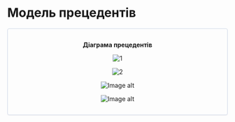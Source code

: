 # Модель прецедентів


<center style="
    border-radius:4px;
    border: 1px solid #cfd7e6;
    box-shadow: 0 1px 3px 0 rgba(89,105,129,.05), 0 1px 1px 0 rgba(0,0,0,.025);
    padding: 1em;"
>

**Діаграма прецедентів**

![1](https://www.plantuml.com/plantuml/png/ZLExJkD05Etp5QDiiPMBR3P9iucoMcr9IOq6Pq0Hnexy40zH94OyEbFma10Iy0UM4qDa5ESNxlqZXZiGao516ScMVNJEcNlFt6bxFdVzODSg-LtV4YNsllviERRFlEwXQ5Rgp7GinsrkMjpSQS4D93ynWcV88MCuW2d4C88CZo6HNnEOO4GsmkumPLgYVsxwZilAS0ivzc6C0moL1i_AZ7jitHCk-o7audnES0KPRPDY7qEY_j_l2TTVIBw352Ro6S7Jcu3eQzpcsqlCBoGxXXUynX36a17_hysj0w_m9q7W2PDxWYG9Xge9cKACfr8SgHR-RLGqyeEiuf9wxUlKNnhr4KD8o3TLCJ8PyLGc5HRP5kgglX4r7SDGaLTm-Aqvt4DAUmzb716CljNMlcXpF8VnYhNNTRNKvNW2EHtRAWuDTIZqei4nWfxHelnrIEKy6mAZu-pPX5CL7xDKm8qbzDfYEi6paIdmwc9SfZxl7nX7BQhtaxs65Yu5t9RNIrxRLm00)

![2](//www.plantuml.com/plantuml/png/XPBDIiD058NtVOgXNNUWwSv5AOYFu4wGePsTff8Vx39M11U281gN-WYnjbAZILxXt3Vo9WCc94CxYv3SUxupzoTJFr1U45vUz7g2Zve52q_qyOAKRb1WIn6j-aBvucHvfRr033GVfOmwzFLC-PhrRnGXfplasE0BMsJ8w57mPu4ThUWMQoGcM9cT7f-Fn42fqghbzCxqXiMVJKXWJJ672-JcZKNV_qvorF9unI-BCYGTZkAQwdBFLVs9_LuBxxJu9-pmGJ55egemPUA77f2MepdKWXntck12gWNSrmCjh7C-S_UFMZfcNsQ7m_dYsXrEoaGLDVSB6Sg9MSoHNWRQdVjrrh5b6t0JbpO3jZYe6DiLKtxo__a7)

![Image alt](//www.plantuml.com/plantuml/png/XL6nIWD14EtlAuQapa9IMeI0jQMr3CbYenUutKFBYm6r4onI2Vv252y6DEilpFoHpzq8AnncZhjXthptRdPsuZnNlhwyA0f2yDJFA-h9axIom_ic6scrwH4xEk6Ipsr5VOjWJeBQsIax2ycp1BsNhJPHkjC7aY1V06vqAQ-oJc1qEZq-6rAVEThyTNcKhRpeIXlI1TG1tm1WIIXo_zpA33j6MS3eu_UlXBJ-Vnw3v-29z4xQMBvZF7Hl3Sdd7jheAZSRfVtibpQOpQ_AmVYd5-548bERSTh6aRtsjfov8cld19DHCiQecr5Ca72ftm00)

![Image alt](//www.plantuml.com/plantuml/png/SoWkIImgAStDuKfCBialKb2wCE72tWiRBko-EErYquKT5tOfAIGMApZc9UPK5fSeAAS2GM8Y5vS249GMfoOd5gS2jIouiFN25g2cpHURBsm2qdilxBtOht1XtuNz5tPSR48M19iMwXnlgA2Sc0Wo2isaAK1D89CGfa3CmD2lPuYcSzA57M2Tkozi9Q3J2B_h2UWs1diU5YAwAVdbURfs81cGCDHf2dgbUdOGRrgbLfIavgKK8sIDyCeQOvDr09B0A080)


</center>

